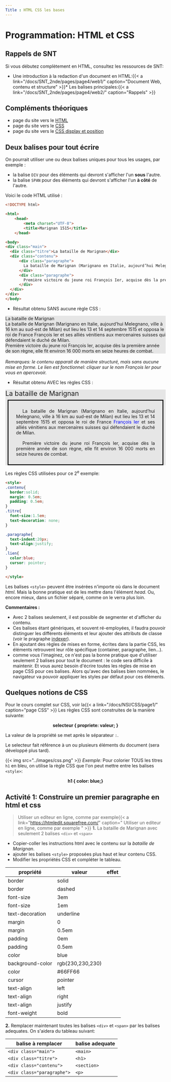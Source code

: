 ```yaml
---
Title : HTML CSS les bases
---
```




# Programmation: HTML et CSS
## Rappels de SNT
Si vous débutez complètement en HTML, consultez les ressources de SNT:

* Une introduction à la redaction d'un document en HTML:{{< a link="/docs/SNT_2nde/pages/page4/web1/" caption="Document Web, contenu et structure" >}}* Les balises principales:{{< a link="/docs/SNT_2nde/pages/page4/web2/" caption="Rappels" >}}
## Compléments théoriques
* page du site vers le [HTML](/docs/NSI/HTML/page3/)
* page du site vers le [CSS](/docs/NSI/CSS/page1/)
* page du site vers le [CSS display et position](/docs/NSI/CSS/page2/)

## Deux balises pour tout écrire
On pourrait utiliser une ou deux balises uniques pour tous les usages, par exemple :

* la balise `DIV` pour des éléments qui devront s'afficher l'un **sous** l'autre.
* la balise `SPAN` pour des éléments qui devront s'afficher l'un **à côté** de l'autre.

Voici le code HTML utilisé : 

```html
<!DOCTYPE html>

<html>
    <head>
        <meta charset="UTF-8">
        <title>Marignan 1515</title>
    </head>

<body>
<div class="main">
  <div class="titre">La bataille de Marignan</div>
  <div class="contenu">
      <div class="paragraphe">
        La bataille de Marignan (Marignano en Italie, aujourd’hui Melegnano, ville à 16 km au sud-est de Milan) eut lieu les 13 et 14 septembre 1515 et opposa le roi de France <span class="lien" onclick="window.location.href = 'https://fr.wikipedia.org/wiki/François_Ier_(roi_de_France)'">François Ier</span> et ses alliés vénitiens aux mercenaires suisses qui défendaient le duché de Milan.
      </div>
      <div class="paragraphe">
        Première victoire du jeune roi François Ier, acquise dès la première année de son règne, elle fit environ 16 000 morts en seize heures de combat.
      </div>
  </div>
</div>
</body>
```


* Résultat obtenu SANS aucune règle CSS : 
<div style = "background: rgb(230,230,230)">
  <div>La bataille de Marignan</div>
  <div>
      <div>
        La bataille de Marignan (Marignano en Italie, aujourd’hui Melegnano, ville à 16 km au sud-est de Milan) eut lieu les 13 et 14 septembre 1515 et opposa le roi de France <span onclick="window.location.href = 'https://fr.wikipedia.org/wiki/François_Ier_(roi_de_France)'">François Ier</span> et ses alliés vénitiens aux mercenaires suisses qui défendaient le duché de Milan.
      </div>
      <div>
        Première victoire du jeune roi François Ier, acquise dès la première année de son règne, elle fit environ 16 000 morts en seize heures de combat.
      </div>
  </div>
</div>
<br>
<i>Remarques: le contenu apparait de manière structuré, mais sans aucune mise en forme. Le lien est fonctionnel: cliquer sur le nom François Ier pour vous en apercevoir.</i>

* Résultat obtenu AVEC les règles CSS : 
<div class="cont">
  <div class="titreDIV">La bataille de Marignan</div>
  <div class="contenu">
      <div class="paragraphe">
        La bataille de Marignan (Marignano en Italie, aujourd’hui Melegnano, ville à 16 km au sud-est de Milan) eut lieu les 13 et 14 septembre 1515 et opposa le roi de France <span class="lien" onclick="window.location.href = 'https://fr.wikipedia.org/wiki/François_Ier_(roi_de_France)'">François Ier</span> et ses alliés vénitiens aux mercenaires suisses qui défendaient le duché de Milan.
      </div>
      <div class="paragraphe">
        Première victoire du jeune roi François Ier, acquise dès la première année de son règne, elle fit environ 16 000 morts en seize heures de combat.
      </div>
  </div>
</div>

<style>
.cont{
  background: rgb(230,230,230);
}
.contenu{
  border:solid;
  margin: 0.5em;
  padding: 0.5em;
}
.titreDIV{
  font-size:1.5em;
  text-decoration: none;
}

.paragraphe{
  margin:1.2em;
  text-indent:20px;
  text-align:justify;
}
.lien{
  color:blue;
  cursor: pointer;
}

</style>



Les règles CSS utilisées pour ce 2<sup>e</sup> exemple:

```html
<style>
.contenu{
  border:solid;
  margin: 0.5em;
  padding: 0.5em;
}
.titre{
  font-size:1.5em;
  text-decoration: none;
}

.paragraphe{
  text-indent:20px;
  text-align:justify;
}
.lien{
  color:blue;
  cursor: pointer;
}

</style>
```

Les balises `<style>` peuvent être insérées n'importe où dans le document *html*. Mais la bonne pratique est de les mettre dans l'élément *head*. Ou, encore mieux, dans un fichier séparé, comme on le verra plus loin.

**Commentaires :**

* Avec 2 balises seulement, il est possible de segmenter et d'afficher du contenu.
* Ces balises étant génériques, et souvent ré-employées, il faudra pouvoir distinguer les différents éléments et leur ajouter des attributs de classe (voir le pragraphe [indexer](#indexer-les-parties-du-document)).
* En ajoutant des règles de mises en forme, écrites dans la partie CSS, les éléments retrouvent leur rôle spécifique (container, paragraphe, lien...).
* comme vous l'imaginez, ce n'est pas la bonne pratique que d'utiliser seulement 2 balises pour tout le document : le code sera difficile à maintenir. Et vous aurez besoin d'écrire toutes les règles de mise en page CSS pour ces balises. Alors qu'avec des balises bien nommées, le navigateur va pouvoir appliquer les styles par défaut pour ces éléments.

## Quelques notions de CSS
Pour le cours complet sur CSS, voir la{{< a link="/docs/NSI/CSS/page1/" caption="page CSS" >}}
Les règles CSS sont construites de la manière suivante:

<div style="text-align:center; font-weight: bold;">selecteur { propriete: valeur; }</div>

La valeur de la propriété se met après le séparateur `:`.

Le selecteur fait référence à un ou plusieurs éléments du document (sera développé plus tard).

{{< img src="../images/css.png" >}}
*Exemple:* Pour colorier TOUS les titres `h1` en bleu, on utilise la règle CSS que l'on peut mettre entre les balises `<style>`:

<div style="text-align:center; font-weight: bold;">h1 { color: blue;}</div>

## Activité 1: Construire un premier paragraphe en html et css
> Utiliser un editeur en ligne, comme par exemple{{< a link="https://htmledit.squarefree.com/" caption=" Utiliser un editeur en ligne, comme par exemple " >}}
**1.** La bataille de Marignan avec seulement 2 balises `<div>` et `<span>`

* Copier-coller les instructions html avec le contenu sur la *bataille de Marignan*.
* ajouter les balises `<style>` proposées plus haut et leur contenu CSS.
* Modifier les propriétés CSS et compléter le tableau.

| propriété | valeur | effet |
|--- |--- |--- |
| border | solid |  |
| border | dashed |  |
| font-size | 3em |  |
| font-size | 1em |  |
| text-decoration | underline |  |
| margin | 0 |  |
| margin | 0.5em |  |
| padding | 0em |  |
| padding | 0.5em |  |
| color | blue |  |
| background-color | rgb(230,230,230) |  |
| color | #66FF66  |  |
| cursor | pointer |  |
| text-align | left |  |
| text-align | right |  |
| text-align | justify |  |
| font-weight |  bold |  |

**2.** Remplacer maintenant toutes les balises `<div>` et `<span>` par les balises adequates. On s'aidera du tableau suivant:

| balise à remplacer | balise adequate |
|--- |--- |
| `<div class="main">` | `<main>`|
| `<div class="titre">` | `<h1>` |
| `<div class="contenu">` | `<section>` |
| `<div class="paragraphe">` | `<p>` |
